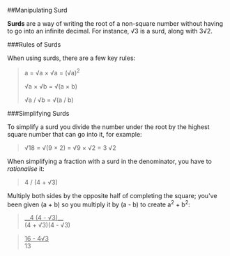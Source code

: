 ##Manipulating Surd

**Surds** are a way of writing the root of a non-square number without having to go into an infinite decimal. For instance, &radic;3 is a surd, along with 3&radic;2.

###Rules of Surds

When using surds, there are a few key rules:

>a = &radic;a × &radic;a = (&radic;a)<sup>2</sup>
>   
>&radic;a × &radic;b = &radic;(a × b)
>   
>&radic;a / &radic;b = &radic;(a / b)

###Simplifying Surds

To simplify a surd you divide the number under the root by the highest square number that can go into it, for example:

> &radic;18 = &radic;(9 × 2) = &radic;9 × &radic;2 = 3 &radic;2


When simplifying a fraction with a surd in the denominator, you have to _rationalise_ it:   

> 4 / (4 + &radic;3)

 Multiply both sides by the opposite half of completing the square; you've been given (a + b) so you multiply it by (a - b) to create a<sup>2</sup> + b<sup>2</sup>:
><u>\_\_4 (4 - &radic;3)\_\_</u>     
>(4 + &radic;3)(4 - &radic;3)

><u>16 - 4&radic;3</u>   
>          13
